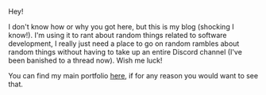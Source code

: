 Hey!

I don't know how or why you got here, but this is my blog (shocking I know!). I'm using it to rant about random things related to software development, I really just need a place to go on random rambles about random things without having to take up an entire Discord channel (I've been banished to a thread now). Wish me luck!

You can find my main portfolio [here](https://jamalam.tech/), if for any reason you would want to see that.
